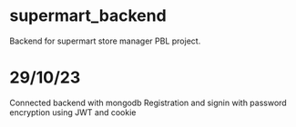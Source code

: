 # supermart_backend
Backend for supermart store manager PBL project.

# 29/10/23
Connected backend with mongodb
Registration and signin with password encryption using JWT and cookie

